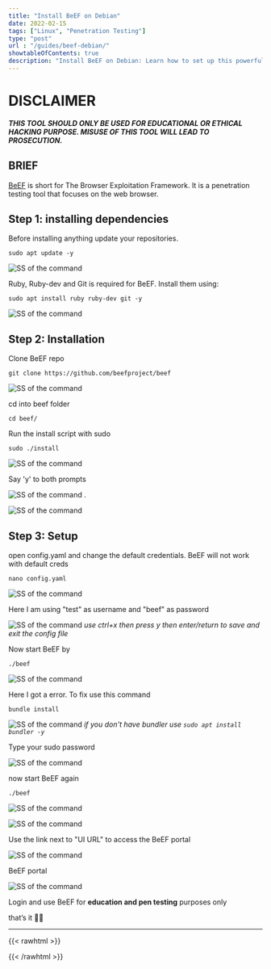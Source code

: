 ```yaml
---
title: "Install BeEF on Debian"
date: 2022-02-15
tags: ["Linux", "Penetration Testing"]
type: "post"
url : "/guides/beef-debian/"
showtableOfContents: true
description: "Install BeEF on Debian: Learn how to set up this powerful web app testing tool. Enhance your security skills. Read our article."
---
```


# DISCLAIMER

*__THIS TOOL SHOULD ONLY BE USED FOR EDUCATIONAL OR ETHICAL HACKING PURPOSE. MISUSE OF THIS TOOL WILL LEAD TO PROSECUTION.__*

## BRIEF

[BeEF](https://github.com/beefproject/beef) is short for The Browser Exploitation Framework. It is a penetration testing tool that focuses on the web browser.

## Step 1: installing dependencies 

Before installing anything update your repositories.
```
sudo apt update -y
```

![SS of the command](/img/guides/2022/BeEf-Debian/1.png)

Ruby, Ruby-dev and Git is required for BeEF. Install them using:
```
sudo apt install ruby ruby-dev git -y
```

![SS of the command](/img/guides/2022/BeEf-Debian/2.png)

## Step 2: Installation

Clone BeEF repo 
```
git clone https://github.com/beefproject/beef
```
![SS of the command](/img/guides/2022/BeEf-Debian/3.png)

cd into beef folder
```
cd beef/
```
Run the install script with sudo 
```
sudo ./install
```
![SS of the command](/img/guides/2022/BeEf-Debian/4.png)

Say 'y' to both prompts

![SS of the command](/img/guides/2022/BeEf-Debian/5.png)
.

![SS of the command](/img/guides/2022/BeEf-Debian/6.png)

## Step 3: Setup

open config.yaml and change the default credentials. BeEF will not work with default creds

```
nano config.yaml
```
![SS of the command](/img/guides/2022/BeEf-Debian/7.png)

Here I am using "test" as username and "beef" as password

![SS of the command](/img/guides/2022/BeEf-Debian/8.png)
*use ctrl+x then press y then enter/return to save and exit the config file*

Now start BeEF by
```
./beef
```
![SS of the command](/img/guides/2022/BeEf-Debian/9.png)

Here I got a error. To fix use this command
```
bundle install
```

![SS of the command](/img/guides/2022/BeEf-Debian/10.png)
*if you don't have bundler use ``` sudo apt install bundler -y ```*

Type your sudo password

![SS of the command](/img/guides/2022/BeEf-Debian/11.png)

now start BeEF again
```
./beef
```

![SS of the command](/img/guides/2022/BeEf-Debian/12.png)

![SS of the command](/img/guides/2022/BeEf-Debian/13.png)

Use the link next to "UI URL" to access the BeEF portal

![SS of the command](/img/guides/2022/BeEf-Debian/14.png)

BeEF portal 

![SS of the command](/img/guides/2022/BeEf-Debian/15.png)

Login and use BeEF for __education and pen testing__ purposes only 

that’s it ✌🏽

-------------------------------------------------------------
{{< rawhtml >}} 
 
{{< /rawhtml >}}